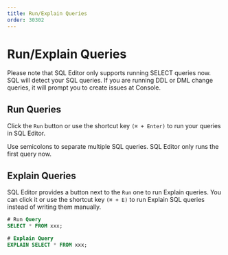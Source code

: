 ```yaml
---
title: Run/Explain Queries
order: 30302
---
```


# Run/Explain Queries

<hint-block type="info">

Please note that SQL Editor only supports running SELECT queries now. SQL will detect your SQL queries. If you are running DDL or DML change queries, it will prompt you to create issues at Console.

</hint-block>

## Run Queries

Click the `Run` button or use the shortcut key `(⌘ + Enter)` to run your queries in SQL Editor.

Use semicolons to separate multiple SQL queries. SQL Editor only runs the first query now.

## Explain Queries

SQL Editor provides a button next to the `Run` one to run Explain queries. You can click it or use the shortcut key `(⌘ + E)` to run Explain SQL queries instead of writing them manually.

```sql
# Run Query
SELECT * FROM xxx;

# Explain Query
EXPLAIN SELECT * FROM xxx;
```
